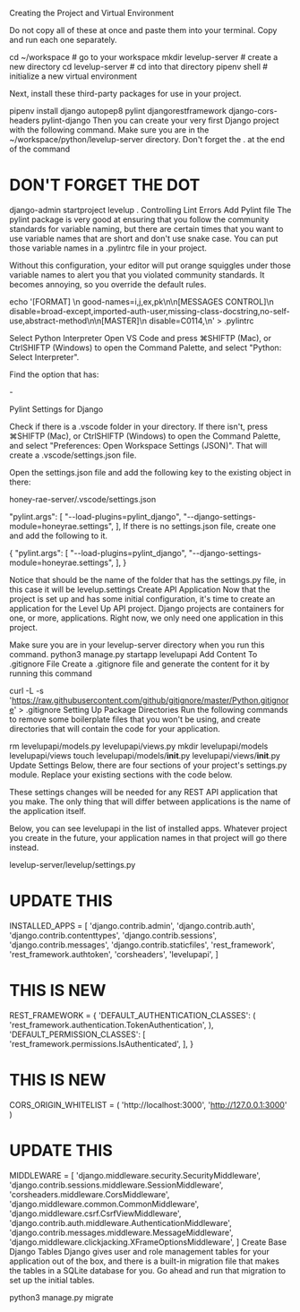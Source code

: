 Creating the Project and Virtual Environment

Do not copy all of these at once and paste them into your terminal. Copy and run each one separately.

cd ~/workspace # go to your workspace
mkdir levelup-server # create a new directory
cd levelup-server # cd into that directory
pipenv shell # initialize a new virtual environment

Next, install these third-party packages for use in your project.

pipenv install django autopep8 pylint djangorestframework django-cors-headers pylint-django
Then you can create your very first Django project with the following command. Make sure you are in the ~/workspace/python/levelup-server directory. Don't forget the . at the end of the command

# DON'T FORGET THE DOT
django-admin startproject levelup .
Controlling Lint Errors
Add Pylint file
The pylint package is very good at ensuring that you follow the community standards for variable naming, but there are certain times that you want to use variable names that are short and don't use snake case. You can put those variable names in a .pylintrc file in your project.

Without this configuration, your editor will put orange squiggles under those variable names to alert you that you violated community standards. It becomes annoying, so you override the default rules.

echo '[FORMAT] \n  good-names=i,j,ex,pk\n\n[MESSAGES CONTROL]\n  disable=broad-except,imported-auth-user,missing-class-docstring,no-self-use,abstract-method\n\n[MASTER]\n  disable=C0114,\n' > .pylintrc

Select Python Interpreter
Open VS Code and press ⌘SHIFTP (Mac), or CtrlSHIFTP (Windows) to open the Command Palette, and select "Python: Select Interpreter".

Find the option that has:

<your folder name>-<random string>

Pylint Settings for Django

Check if there is a .vscode folder in your directory. If there isn't, press ⌘SHIFTP (Mac), or CtrlSHIFTP (Windows) to open the Command Palette, and select "Preferences: Open Workspace Settings (JSON)". That will create a .vscode/settings.json file.

Open the settings.json file and add the following key to the existing object in there:

honey-rae-server/.vscode/settings.json

"pylint.args": [
    "--load-plugins=pylint_django",
    "--django-settings-module=honeyrae.settings",
],
If there is no settings.json file, create one and add the following to it.

{
    "pylint.args": [
        "--load-plugins=pylint_django",
        "--django-settings-module=honeyrae.settings",
    ],
}

Notice that <folder name> should be the name of the folder that has the settings.py file, in this case it will be levelup.settings
Create API Application
Now that the project is set up and has some initial configuration, it's time to create an application for the Level Up API project. Django projects are containers for one, or more, applications. Right now, we only need one application in this project.

Make sure you are in your levelup-server directory when you run this command.
python3 manage.py startapp levelupapi
Add Content To .gitignore File
Create a .gitignore file and generate the content for it by running this command

curl -L -s 'https://raw.githubusercontent.com/github/gitignore/master/Python.gitignore' > .gitignore
Setting Up Package Directories
Run the following commands to remove some boilerplate files that you won't be using, and create directories that will contain the code for your application.

rm levelupapi/models.py levelupapi/views.py
mkdir levelupapi/models levelupapi/views
touch levelupapi/models/__init__.py levelupapi/views/__init__.py
Update Settings
Below, there are four sections of your project's settings.py module. Replace your existing sections with the code below.

These settings changes will be needed for any REST API application that you make. The only thing that will differ between applications is the name of the application itself.

Below, you can see levelupapi in the list of installed apps. Whatever project you create in the future, your application names in that project will go there instead.

levelup-server/levelup/settings.py

# UPDATE THIS
INSTALLED_APPS = [
    'django.contrib.admin',
    'django.contrib.auth',
    'django.contrib.contenttypes',
    'django.contrib.sessions',
    'django.contrib.messages',
    'django.contrib.staticfiles',
    'rest_framework',
    'rest_framework.authtoken',
    'corsheaders',
    'levelupapi',
]

# THIS IS NEW
REST_FRAMEWORK = {
    'DEFAULT_AUTHENTICATION_CLASSES': (
        'rest_framework.authentication.TokenAuthentication',
    ),
    'DEFAULT_PERMISSION_CLASSES': [
        'rest_framework.permissions.IsAuthenticated',
    ],
}

# THIS IS NEW
CORS_ORIGIN_WHITELIST = (
    'http://localhost:3000',
    'http://127.0.0.1:3000'
)

# UPDATE THIS
MIDDLEWARE = [
    'django.middleware.security.SecurityMiddleware',
    'django.contrib.sessions.middleware.SessionMiddleware',
    'corsheaders.middleware.CorsMiddleware',
    'django.middleware.common.CommonMiddleware',
    'django.middleware.csrf.CsrfViewMiddleware',
    'django.contrib.auth.middleware.AuthenticationMiddleware',
    'django.contrib.messages.middleware.MessageMiddleware',
    'django.middleware.clickjacking.XFrameOptionsMiddleware',
]
Create Base Django Tables
Django gives user and role management tables for your application out of the box, and there is a built-in migration file that makes the tables in a SQLite database for you. Go ahead and run that migration to set up the initial tables.

python3 manage.py migrate
